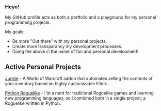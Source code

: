 ### Heyo!

My GitHub profile acts as both a portfolio and a playground for my personal programming projects.

My goals:
- Be more "Out there" with my personal projects.
- Create more transparancy my development processes.
- Doing the above in the name of fun and personal development!


## Active Personal Projects
[Junkie](https://github.com/Klexidor/Junkie) - A World of Warcraft addon that automates selling the contents of your inventory based on highly customizable filters.  

[Python Roguelike](https://github.com/Klexidor/Python-Roguelike) - I'm a nerd for traditional Roguelike games and learning new programming languages, so i combined both in a single project; a Roguelike written in Python.
